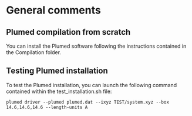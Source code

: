 # General comments

## Plumed compilation from scratch

You can install the Plumed software following the instructions contained in the Compilation folder. 

## Testing Plumed installation 

To test the Plumed installation, you can launch the following command contained within the test_installation.sh file:
```
plumed driver --plumed plumed.dat --ixyz TEST/system.xyz --box 14.6,14.6,14.6 --length-units A
```
